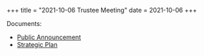 +++
title = "2021-10-06 Trustee Meeting"
date = 2021-10-06
+++

Documents:

<ul>
<li><a href="meeting_announce/20211006.pdf">Public Announcement</a></li>
<li><a href="FINAL_Pollard_Memorial_Library_Strategic_Plan_FY22-FY26_09-29-21.pdf">Strategic Plan</a></li>
</ul>
